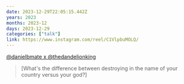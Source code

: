```yaml
---
date: 2023-12-29T22:05:15.442Z
years: 2023
months: 2023-12
days: 2023-12-29
categories: ["talk"]
link: https://www.instagram.com/reel/C1VlpbuMOLQ/
---
```

[@danielbmate x @thedandelionking](https://www.instagram.com/reel/C1VlpbuMOLQ/)

> [What's the difference between destroying in the name of your country versus your god?]
